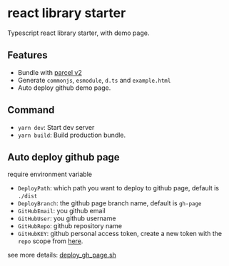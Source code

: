 # react library starter

Typescript react library starter, with demo page. 

## Features

* Bundle with [parcel v2](https://v2.parceljs.org)
* Generate `commonjs`, `esmodule`, `d.ts` and `example.html`
* Auto deploy github demo page.

## Command

* `yarn dev`: Start dev server
* `yarn build`: Build production bundle.

## Auto deploy github page

require environment variable

* `DeployPath`: which path you want to deploy to github page, default is `./dist`
* `DeployBranch`: the github page branch name, default is `gh-page` 
* `GitHubEmail`: you github email
* `GitHubUser`: you github username
* `GitHubRepo`: github repository name
* `GitHubKEY`: github personal access token, create a new token with the `repo` scope from [here](https://github.com/settings/tokens/new).

see more details: [deploy_gh_page.sh](./deploy_gh_page.sh)